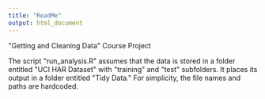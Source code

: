 ```yaml
---
title: "ReadMe"
output: html_document
---
```


"Getting and Cleaning Data" Course Project

The script "run_analysis.R" assumes that the data is stored in a folder entitled "UCI HAR Dataset" with "training" and "test" subfolders. It places its output in a folder entitled "Tidy Data." For simplicity, the file names and paths are hardcoded. 